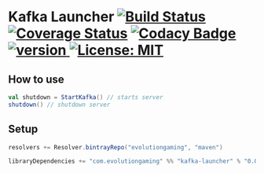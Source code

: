 # Kafka Launcher [![Build Status](https://travis-ci.org/evolution-gaming/kafka-launcher.svg)](https://travis-ci.org/evolution-gaming/kafka-launcher) [![Coverage Status](https://coveralls.io/repos/evolution-gaming/kafka-launcher/badge.svg)](https://coveralls.io/r/evolution-gaming/kafka-launcher) [![Codacy Badge](https://api.codacy.com/project/badge/Grade/493799c12bb24cb39fe708c601a285fd)](https://www.codacy.com/app/evolution-gaming/kafka-launcher?utm_source=github.com&amp;utm_medium=referral&amp;utm_content=evolution-gaming/kafka-launcher&amp;utm_campaign=Badge_Grade) [ ![version](https://api.bintray.com/packages/evolutiongaming/maven/kafka-launcher/images/download.svg) ](https://bintray.com/evolutiongaming/maven/kafka-launcher/_latestVersion) [![License: MIT](https://img.shields.io/badge/License-MIT-yellowgreen.svg)](https://opensource.org/licenses/MIT)

## How to use

```scala
val shutdown = StartKafka() // starts server
shutdown() // shutdown server
```

## Setup

```scala
resolvers += Resolver.bintrayRepo("evolutiongaming", "maven")

libraryDependencies += "com.evolutiongaming" %% "kafka-launcher" % "0.0.1"
```